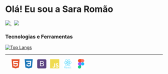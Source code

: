 

<!--
**Sara01romao/Sara01romao** is a ✨ _special_ ✨ repository because its `README.md` (this file) appears on your GitHub profile.

Here are some ideas to get you started:

- 🔭 I’m currently working on ...
- 🌱 I’m currently learning ...
- 👯 I’m looking to collaborate on ...
- 🤔 I’m looking for help with ...
- 💬 Ask me about ...
- 📫 How to reach me: ...
- 😄 Pronouns: ...
- ⚡ Fun fact: ...
-->
# Olá! Eu sou a Sara Romão
<a href="https://sara01romao.github.io/portfolio/"  target="_blank">
  <img src="https://img.shields.io/badge/Portfolio-%23000000.svg?style=for-the-badge&logo=firefox&logoColor=#FF7139" />
</a>
&nbsp;  
<a href="https://www.linkedin.com/in/sara-rom%C3%A3o-abbb8917b/"  target="_blank">
  <img src="https://img.shields.io/badge/LinkedIn-0077B5?style=for-the-badge&logo=linkedin&logoColor=white" />
</a>
 
<br>




### Tecnologias e Ferramentas
[![Top Langs](https://github-readme-stats.vercel.app/api/top-langs/?username=sara01romao&layout=compact)](https://github.com/sara01romao/github-readme-stats)

 



<hr>

<div >
   &emsp;
  <img src="assets/html.svg" heght="30px" width="30px" />
   &nbsp;       
  <img src="assets/css3.svg" heght="30px" width="30px" margin-left="50px"/>
  &nbsp;
  <img src="assets/bootstrap.svg" heght="30px" width="30px" />
  &nbsp;  
  
  <img src="assets/js.svg" heght="30px" width="30px" />
   &nbsp;  
  <img src="assets/reactjs.svg" heght="30px" width="30px" />
  &nbsp;  
  <img src="assets/figma.svg" heght="30px" width="30px" />
 
  
</div>




